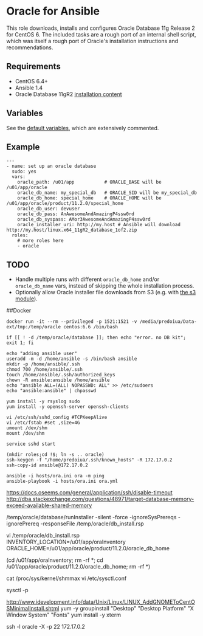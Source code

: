 # Oracle for Ansible

This role downloads, installs and configures Oracle Database 11g Release 2 for
CentOS 6. The included tasks are a rough port of an internal shell script, which
was itself a rough port of Oracle's installation instructions and
recommendations.

## Requirements

- CentOS 6.4+
- Ansible 1.4
- Oracle Database 11gR2 [installation content](http://www.oracle.com/technetwork/database/enterprise-edition/downloads/112010-linx8664soft-100572.html)

## Variables

See the [default variables](defaults/main.yml), which are extensively
commented.

## Example

    ---
    - name: set up an oracle database
      sudo: yes
      vars:
        oracle_path: /u01/app           # ORACLE_BASE will be /u01/app/oracle
        oracle_db_name: my_special_db   # ORACLE_SID will be my_special_db
        oracle_db_home: special_home    # ORACLE_HOME will be /u01/app/oracle/product/11.2.0/special_home
        oracle_db_user: devuser
        oracle_db_pass: AnAwesomeAndAmazingP4ssw0rd
        oracle_db_syspass: AMor3AwesomeAndAmazingP4ssw0rd
        oracle_installer_uri: http://my.host # Ansible will download http://my.host/linux.x64_11gR2_database_1of2.zip
      roles:
        # more roles here
        - oracle

## TODO

 - Handle multiple runs with different `oracle_db_home` and/or `oracle_db_name`
   vars, instead of skipping the whole installation process.
 - Optionally allow Oracle installer file downloads from S3 (e.g. with
   [the s3 module](http://docs.ansible.com/s3_module.html)).

##Docker

~~~host
docker run -it --rm --privileged -p 1521:1521 -v /media/predoiua/Data-ext/tmp:/temp/oracle centos:6.6 /bin/bash
~~~

~~~docker
if [[ ! -d /temp/oracle/database ]]; then echo "error. no DB kit"; exit 1; fi

echo "adding ansible user"
useradd -m -d /home/ansible -s /bin/bash ansible
mkdir -p /home/ansible/.ssh
chmod 700 /home/ansible/.ssh
touch /home/ansible/.ssh/authorized_keys
chown -R ansible:ansible /home/ansible
echo "ansible ALL=(ALL) NOPASSWD: ALL" >> /etc/sudoers
echo "ansible:ansible" | chpasswd

yum install -y rsyslog sudo
yum install -y openssh-server openssh-clients

vi /etc/ssh/sshd_config #TCPKeepAlive
vi /etc/fstab #set ,size=4G
umount /dev/shm
mount /dev/shm

service sshd start
~~~

~~~host
(mkdir roles;cd !$; ln -s .. oracle)
ssh-keygen -f "/home/predoiua/.ssh/known_hosts" -R 172.17.0.2
ssh-copy-id ansible@172.17.0.2

ansible -i hosts/ora.ini ora -m ping
ansible-playbook -i hosts/ora.ini ora.yml
~~~

https://docs.oseems.com/general/application/ssh/disable-timeout
http://dba.stackexchange.com/questions/48971/target-database-memory-exceed-available-shared-memory


/temp/oracle/database/runInstaller -silent -force -ignoreSysPrereqs -ignorePrereq -responseFile /temp/oracle/db_install.rsp


vi /temp/oracle/db_install.rsp
INVENTORY_LOCATION=/u01/app/oraInventory
ORACLE_HOME=/u01/app/oracle/product/11.2.0/oracle_db_home

(cd /u01/app/oraInventory; rm -rf *; cd /u01/app/oracle/product/11.2.0/oracle_db_home; rm -rf *)

cat /proc/sys/kernel/shmmax
vi /etc/sysctl.conf

sysctl -p

http://www.idevelopment.info/data/Unix/Linux/LINUX_AddGNOMEToCentOSMinimalInstall.shtml
yum -y groupinstall "Desktop" "Desktop Platform" "X Window System" "Fonts"
yum install -y xterm

ssh -l oracle -X -p 22 172.17.0.2

